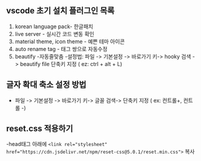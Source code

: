 
## vscode 초기 설치 플러그인 목록
1. korean language pack- 한글패치
2. live server - 실시간 코드 변동 확인
3. material theme, icon theme - 예쁜 테마 아이콘
4. auto rename tag - 태그 쌍으로 자동수정
5. beautify -자동줄맞춤
-설정법: 파일 -> 기본설정 -> 바로가기 키-> hooky 검색 -> beautify file 단축키 지정 ( ez: ctrl + alt + L)

## 글자 확대 축소 설정 방법
- 파일 -> 기본설정 -> 바로가기 키-> 글꼴 검색-> 단축키 지정 ( ex: 컨트롤+, 컨트롤 -)

## reset.css 적용하기
-head태그 아래에 `<link rel="stylesheet" href="https://cdn.jsdelivr.net/npm/reset-css@5.0.1/reset.min.css">` 복사

